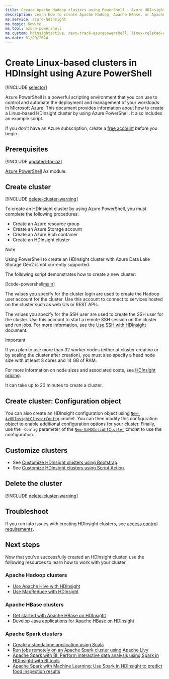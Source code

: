 ```yaml
---
title: Create Apache Hadoop clusters using PowerShell - Azure HDInsight
description: Learn how to create Apache Hadoop, Apache HBase, or Apache Spark clusters on Linux for HDInsight by using Azure PowerShell.
ms.service: azure-hdinsight
ms.topic: how-to
ms.tool: azure-powershell
ms.custom: hdinsightactive, devx-track-azurepowershell, linux-related-content
ms.date: 01/29/2024
---
```


# Create Linux-based clusters in HDInsight using Azure PowerShell

[!INCLUDE [selector](includes/hdinsight-create-linux-cluster-selector.md)]

Azure PowerShell is a powerful scripting environment that you can use to control and automate the deployment and management of your workloads in Microsoft Azure. This document provides information about how to create a Linux-based HDInsight cluster by using Azure PowerShell. It also includes an example script.

If you don't have an Azure subscription, create a [free account](https://azure.microsoft.com/free/?WT.mc_id=A261C142F) before you begin.

## Prerequisites

[!INCLUDE [updated-for-az](~/reusable-content/ce-skilling/azure/includes/updated-for-az.md)]

[Azure PowerShell](/powershell/azure/install-azure-powershell) Az module.

## Create cluster

[!INCLUDE [delete-cluster-warning](includes/hdinsight-delete-cluster-warning.md)]

To create an HDInsight cluster by using Azure PowerShell, you must complete the following procedures:

* Create an Azure resource group
* Create an Azure Storage account
* Create an Azure Blob container
* Create an HDInsight cluster

> [!NOTE]
> Using PowerShell to create an HDInsight cluster with Azure Data Lake Storage Gen2 is not currently supported.

The following script demonstrates how to create a new cluster:

[!code-powershell[main](../../azure_powershell_scripts/hdinsight/create-cluster/create-cluster.ps1?range=5-74)]

The values you specify for the cluster login are used to create the Hadoop user account for the cluster. Use this account to connect to services hosted on the cluster such as web UIs or REST APIs.

The values you specify for the SSH user are used to create the SSH user for the cluster. Use this account to start a remote SSH session on the cluster and run jobs. For more information, see the [Use SSH with HDInsight](hdinsight-hadoop-linux-use-ssh-unix.md) document.

> [!IMPORTANT]  
> If you plan to use more than 32 worker nodes (either at cluster creation or by scaling the cluster after creation), you must also specify a head node size with at least 8 cores and 14 GB of RAM.
>
> For more information on node sizes and associated costs, see [HDInsight pricing](https://azure.microsoft.com/pricing/details/hdinsight/).

It can take up to 20 minutes to create a cluster.

## Create cluster: Configuration object

You can also create an HDInsight configuration object using [`New-AzHDInsightClusterConfig`](/powershell/module/az.hdinsight/new-azhdinsightclusterconfig) cmdlet. You can then modify this configuration object to enable additional configuration options for your cluster. Finally, use the `-Config` parameter of the [`New-AzHDInsightCluster`](/powershell/module/az.hdinsight/new-azhdinsightcluster) cmdlet to use the configuration.

## Customize clusters

* See [Customize HDInsight clusters using Bootstrap](hdinsight-hadoop-customize-cluster-bootstrap.md#use-azure-powershell).
* See [Customize HDInsight clusters using Script Action](hdinsight-hadoop-customize-cluster-linux.md).

## Delete the cluster

[!INCLUDE [delete-cluster-warning](includes/hdinsight-delete-cluster-warning.md)]

## Troubleshoot

If you run into issues with creating HDInsight clusters, see [access control requirements](hdinsight-hadoop-create-linux-clusters-portal.md).

## Next steps

Now that you've successfully created an HDInsight cluster, use the following resources to learn how to work with your cluster.

### Apache Hadoop clusters

* [Use Apache Hive with HDInsight](hadoop/hdinsight-use-hive.md)
* [Use MapReduce with HDInsight](hadoop/hdinsight-use-mapreduce.md)

### Apache HBase clusters

* [Get started with Apache HBase on HDInsight](hbase/apache-hbase-tutorial-get-started-linux.md)
* [Develop Java applications for Apache HBase on HDInsight](hbase/apache-hbase-build-java-maven-linux.md)

### Apache Spark clusters

* [Create a standalone application using Scala](spark/apache-spark-create-standalone-application.md)
* [Run jobs remotely on an Apache Spark cluster using Apache Livy](spark/apache-spark-livy-rest-interface.md)
* [Apache Spark with BI: Perform interactive data analysis using Spark in HDInsight with BI tools](spark/apache-spark-use-bi-tools.md)
* [Apache Spark with Machine Learning: Use Spark in HDInsight to predict food inspection results](spark/apache-spark-machine-learning-mllib-ipython.md)
